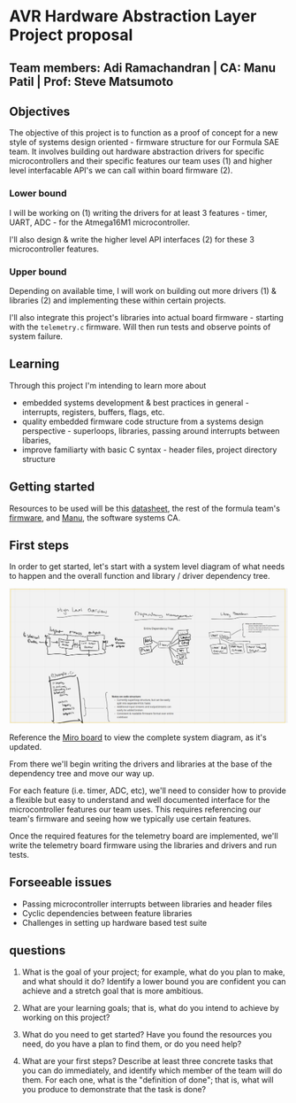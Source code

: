 # AVR Hardware Abstraction Layer Project proposal 

## Team members: Adi Ramachandran | CA: Manu Patil | Prof: Steve Matsumoto

## Objectives

The objective of this project is to function as a proof of concept for a new style of systems design oriented - firmware structure for our Formula SAE team. It involves building out hardware abstraction drivers for specific microcontrollers and their specific features our team uses (1) and higher level interfacable API's we can call within board firmware (2). 

### Lower bound

I will be working on (1) writing the drivers for at least 3 features - timer, UART, ADC - for the Atmega16M1 microcontroller. 

I'll also design & write the higher level API interfaces (2) for these 3 microcontroller features. 

### Upper bound

Depending on available time, I will work on building out more drivers (1) & libraries (2) and implementing these within certain projects. 

I'll also integrate this project's libraries into actual board firmware - starting with the `telemetry.c` firmware. Will then run tests and observe points of system failure. 


## Learning

Through this project I'm intending to learn more about
- embedded systems development & best practices in general - interrupts, registers, buffers, flags, etc. 
- quality embedded firmware code structure from a systems design perspective - superloops, libraries, passing around interrupts between libaries,
- improve familiarty with basic C syntax - header files, project directory structure

## Getting started

Resources to be used will be this [datasheet](http://ww1.microchip.com/downloads/en/DeviceDoc/Atmel-7647-Automotive-Microcontrollers-ATmega16M1-32M1-64M1-32C1-64C1_datasheet.pdf), the rest of the formula team's [firmware](https://github.com/olin-electric-motorsports/mkv-code), and [Manu](https://www.google.com/url?sa=i&url=https%3A%2F%2Fwww.huffpost.com%2Fentry%2Fwas-jesus-the-son-of-god-_b_7976430&psig=AOvVaw3jVRekuKmiTtUBye-nAQQK&ust=1614457963204000&source=images&cd=vfe&ved=0CAIQjRxqFwoTCOihwuyyiO8CFQAAAAAdAAAAABAD), the software systems CA. 

## First steps

In order to get started, let's start with a system level diagram of what needs to happen and the overall function and library / driver dependency tree. 

![System Function & breakdown Miro board](system_miro.png)

Reference the [Miro board](https://miro.com/welcomeonboard/FOmUawZ5cbtJwrPwp5qxJsDGcSkuQu6xTjJDfAP5yIE8iY9CYdOoj83QGHYZ06f0) to view the complete system diagram, as it's updated. 

From there we'll begin writing the drivers and libraries at the base of the dependency tree and move our way up.

For each feature (i.e. timer, ADC, etc), we'll need to consider how to provide a flexible but easy to understand and well documented interface for the microcontroller features our team uses. This requires referencing our team's firmware and seeing how we typically use certain features. 

Once the required features for the telemetry board are implemented, we'll write the telemetry board firmware using the libraries and drivers and run tests. 


## Forseeable issues
- Passing microcontroller interrupts between libraries and header files
- Cyclic dependencies between feature libraries
- Challenges in setting up hardware based test suite 



## questions 

1) What is the goal of your project; for example, what do you plan to make, and what should it do?  Identify a lower bound you are confident you can achieve and a stretch goal that is more ambitious.

2) What are your learning goals; that is, what do you intend to achieve by working on this project?

3) What do you need to get started?  Have you found the resources you need, do you have a plan to find them, or do you need help?

4) What are your first steps?  Describe at least three concrete tasks that you can do immediately, and identify which member of the team will do them.  For each one, what is the "definition of done"; that is, what will you produce to demonstrate that the task is done?